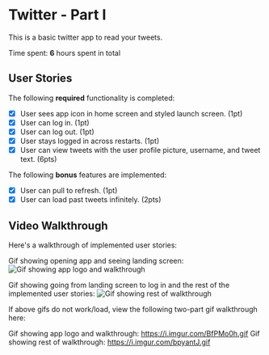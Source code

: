 # Twitter - Part I

This is a basic twitter app to read your tweets.

Time spent: **6** hours spent in total

## User Stories

The following **required** functionality is completed:

- [x] User sees app icon in home screen and styled launch screen. (1pt)
- [x] User can log in. (1pt)
- [x] User can log out. (1pt)
- [x] User stays logged in across restarts. (1pt)
- [x] User can view tweets with the user profile picture, username, and tweet text. (6pts)

The following **bonus** features are implemented:

- [x] User can pull to refresh. (1pt)
- [x] User can load past tweets infinitely. (2pts)

## Video Walkthrough

Here's a walkthrough of implemented user stories:

Gif showing opening app and seeing landing screen:
![Gif showing app logo and walkthrough](https://i.imgur.com/BfPMo0h.gif)

Gif showing going from landing screen to log in and the rest of the implemented user stories:
![Gif showing rest of walkthrough](https://i.imgur.com/bpyantJ.gif)


If above gifs do not work/load, view the following two-part gif walkthrough here:

Gif showing app logo and walkthrough:
https://i.imgur.com/BfPMo0h.gif
Gif showing rest of walkthrough:
https://i.imgur.com/bpyantJ.gif
